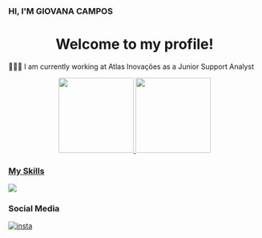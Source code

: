 ###  HI, I'M GIOVANA CAMPOS
<div align="center">
 <h1> Welcome to my profile!</h1>
</div>
 <p> 👩🏻‍💻 I am currently working at Atlas Inovações as a Junior Support Analyst 
</p>

<div align="center">
  <a href="https://github.com/ProjectCampos">
  <img height="150em"src="https://github-readme-stats.vercel.app/api?username=ProjectCampos&showicons=true&theme=buefy&include_all_commits=true&count_private-true"/>
  <img height="150em" src="https://github-readme-stats.vercel.app/api/top-langs/?username=ProjectCampos&layout=compact&langs_count=7&theme=buefy"/>
</div>

 <h3> My Skills </h3>
  <a href="https://skillicons.dev">
    <img src="https://skillicons.dev/icons?i=js,html,css,sql,c#" />
  </a>
<h3> Social Media </h3>
 <div>
 <a href="https://instagram.com/campoxg"><img align="center" alt="insta" src="https://img.shields.io/badge/Instagram-E4405F?style=for-the-badge&logo=instagram&logoColor=white"> 
 </a> 
</div>
  
 
